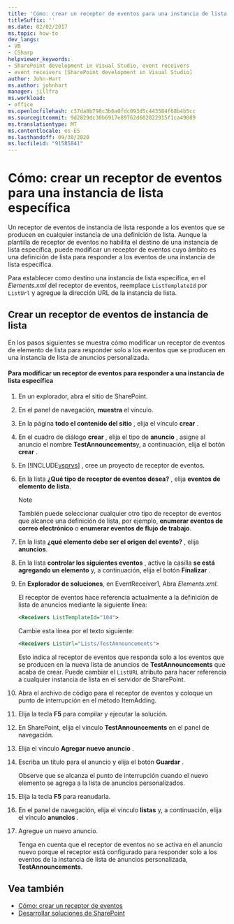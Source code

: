 ```yaml
---
title: 'Cómo: crear un receptor de eventos para una instancia de lista específica | Microsoft Docs'
titleSuffix: ''
ms.date: 02/02/2017
ms.topic: how-to
dev_langs:
- VB
- CSharp
helpviewer_keywords:
- SharePoint development in Visual Studio, event receivers
- event receivers [SharePoint development in Visual Studio]
author: John-Hart
ms.author: johnhart
manager: jillfra
ms.workload:
- office
ms.openlocfilehash: c37da8b798c3b6a0fdc093d5c443584f68b4b5cc
ms.sourcegitcommit: 9d2829dc30b6917e89762d602022915f1ca49089
ms.translationtype: MT
ms.contentlocale: es-ES
ms.lasthandoff: 09/30/2020
ms.locfileid: "91585841"
---
```

# <a name="how-to-create-an-event-receiver-for-a-specific-list-instance"></a>Cómo: crear un receptor de eventos para una instancia de lista específica
  Un receptor de eventos de instancia de lista responde a los eventos que se producen en cualquier instancia de una definición de lista. Aunque la plantilla de receptor de eventos no habilita el destino de una instancia de lista específica, puede modificar un receptor de eventos cuyo ámbito es una definición de lista para responder a los eventos de una instancia de lista específica.

 Para establecer como destino una instancia de lista específica, en el *Elements.xml* del receptor de eventos, reemplace `ListTemplateId` por `ListUrl` y agregue la dirección URL de la instancia de lista.

## <a name="create-a-list-instance-event-receiver"></a>Crear un receptor de eventos de instancia de lista
 En los pasos siguientes se muestra cómo modificar un receptor de eventos de elemento de lista para responder solo a los eventos que se producen en una instancia de lista de anuncios personalizada.

#### <a name="to-modify-an-event-receiver-to-respond-to-a-specific-list-instance"></a>Para modificar un receptor de eventos para responder a una instancia de lista específica

1. En un explorador, abra el sitio de SharePoint.

2. En el panel de navegación, **muestra** el vínculo.

3. En la página **todo el contenido del sitio** , elija el vínculo **crear** .

4. En el cuadro de diálogo **crear** , elija el tipo de **anuncio** , asigne al anuncio el nombre **TestAnnouncements**y, a continuación, elija el botón **crear** .

5. En [!INCLUDE[vsprvs](../sharepoint/includes/vsprvs-md.md)] , cree un proyecto de receptor de eventos.

6. En la lista **¿Qué tipo de receptor de eventos desea?** , elija **eventos de elemento de lista**.

    > [!NOTE]
    > También puede seleccionar cualquier otro tipo de receptor de eventos que alcance una definición de lista, por ejemplo, **enumerar eventos de correo electrónico** o **enumerar eventos de flujo de trabajo**.

7. En la lista **¿qué elemento debe ser el origen del evento?** , elija **anuncios**.

8. En la lista **controlar los siguientes eventos** , active la casilla **se está agregando un elemento** y, a continuación, elija el botón **Finalizar** .

9. En **Explorador de soluciones**, en EventReceiver1, Abra *Elements.xml*.

     El receptor de eventos hace referencia actualmente a la definición de lista de anuncios mediante la siguiente línea:

    ```xml
    <Receivers ListTemplateId="104">
    ```

     Cambie esta línea por el texto siguiente:

    ```xml
    <Receivers ListUrl="Lists/TestAnnouncements">
    ```

     Esto indica al receptor de eventos que responda solo a los eventos que se producen en la nueva lista de anuncios de **TestAnnouncements** que acaba de crear. Puede cambiar el `ListURL` atributo para hacer referencia a cualquier instancia de lista en el servidor de SharePoint.

10. Abra el archivo de código para el receptor de eventos y coloque un punto de interrupción en el método ItemAdding.

11. Elija la tecla **F5** para compilar y ejecutar la solución.

12. En SharePoint, elija el vínculo **TestAnnouncements** en el panel de navegación.

13. Elija el vínculo **Agregar nuevo anuncio** .

14. Escriba un título para el anuncio y elija el botón **Guardar** .

     Observe que se alcanza el punto de interrupción cuando el nuevo elemento se agrega a la lista de anuncios personalizados.

15. Elija la tecla **F5** para reanudarla.

16. En el panel de navegación, elija el vínculo **listas** y, a continuación, elija el vínculo **anuncios** .

17. Agregue un nuevo anuncio.

     Tenga en cuenta que el receptor de eventos no se activa en el anuncio nuevo porque el receptor está configurado para responder solo a los eventos de la instancia de lista de anuncios personalizada, **TestAnnouncements**.

## <a name="see-also"></a>Vea también
- [Cómo: crear un receptor de eventos](../sharepoint/how-to-create-an-event-receiver.md)
- [Desarrollar soluciones de SharePoint](../sharepoint/developing-sharepoint-solutions.md)

